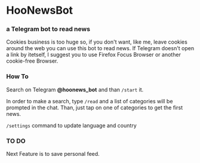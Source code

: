 # HooNewsBot
### a Telegram bot to read news
Cookies business is too huge so, if you don't want, like me, leave cookies around the web you can use this bot to read news.
If Telegram doesn't open a link by itetself, I suggest you to use Firefox Focus Browser or another cookie-free Browser.

### How To
Search on Telegram **@hoonews_bot** and than `/start` it.

In order to make a search, type `/read` and a list of categories will be prompted in the chat.
Than, just tap on one of categories to get the first news.

`/settings` command to update language and country

### TO DO
Next Feature is to save personal feed.